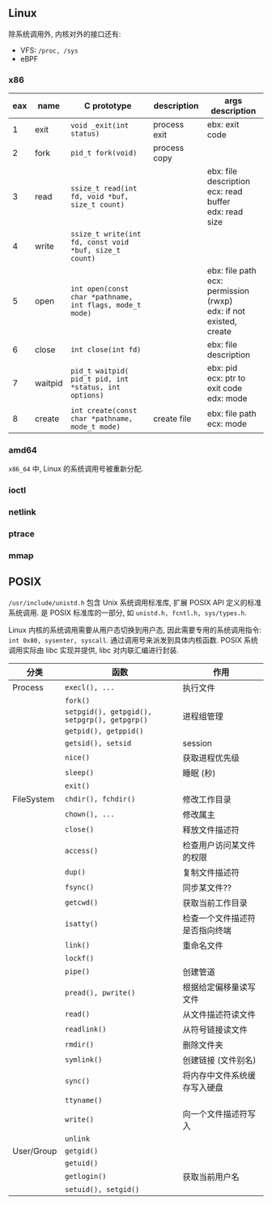 ## Linux

除系统调用外, 内核对外的接口还有:
- VFS: `/proc, /sys`
- eBPF

### x86

| eax | name    | C prototype                                              | description  | args description                                                              |
| --- | ------- | -------------------------------------------------------- | ------------ | ----------------------------------------------------------------------------- |
| 1   | exit    | `void _exit(int status)`                                 | process exit | ebx: exit code                                                                |
| 2   | fork    | `pid_t fork(void)`                                       | process copy |                                                                               |
| 3   | read    | `ssize_t read(int fd, void *buf, size_t count)`          |              | ebx: file description </br> ecx: read buffer </br> edx: read size             |
| 4   | write   | `ssize_t write(int fd, const void *buf, size_t count)`   |              |                                                                               |
| 5   | open    | `int open(const char *pathname, int flags, mode_t mode)` |              | ebx: file path </br> ecx: permission (rwxp) </br> edx: if not existed, create |
| 6   | close   | `int close(int fd)`                                      |              | ebx: file description                                                         |
| 7   | waitpid | `pid_t waitpid( pid_t pid, int *status, int options)`    |              | ebx: pid </br> ecx: ptr to exit code </br> edx: mode                          |
| 8   | create  | `int create(const char *pathname, mode_t mode)`          | create file  | ebx: file path </br> ecx: mode                                                |

### amd64

`x86_64` 中, Linux 的系统调用号被重新分配.

### ioctl 

### netlink 

### ptrace 

### mmap

## POSIX

`/usr/include/unistd.h` 包含 Unix 系统调用标准库, 扩展 POSIX API 定义的标准系统调用. 是 POSIX 标准库的一部分, 如 `unistd.h, fcntl.h, sys/types.h`.

Linux 内核的系统调用需要从用户态切换到用户态, 因此需要专用的系统调用指令: `int 0x80, sysenter, syscall`. 通过调用号来派发到具体内核函数. POSIX 系统调用实际由 libc 实现并提供, libc 对内联汇编进行封装.


| 分类       | 函数                                         | 作用                           |
| ---------- | -------------------------------------------- | ------------------------------ |
| Process    | `execl(), ...`                               | 执行文件                       |
|            | `fork()`                                     |                                |
|            | `setpgid(), getpgid(), setpgrp(), getpgrp()` | 进程组管理                     |
|            | `getpid(), getppid()`                        |                                |
|            | `getsid(), setsid`                           | session                        |
|            | `nice()`                                     | 获取进程优先级                 |
|            | `sleep()`                                    | 睡眠 (秒)                      |
|            | `exit()`                                     |                                |
| FileSystem | `chdir(), fchdir()`                          | 修改工作目录                   |
|            | `chown(), ...`                               | 修改属主                       |
|            | `close()`                                    | 释放文件描述符                 |
|            | `access()`                                   | 检查用户访问某文件的权限       |
|            | `dup()`                                      | 复制文件描述符                 |
|            | `fsync()`                                    | 同步某文件??                   |
|            | `getcwd()`                                   | 获取当前工作目录               |
|            | `isatty()`                                   | 检查一个文件描述符是否指向终端 |
|            | `link()`                                     | 重命名文件                     |
|            | `lockf()`                                    |                                |
|            | `pipe()`                                     | 创建管道                       |
|            | `pread(), pwrite()`                          | 根据给定偏移量读写文件         |
|            | `read()`                                     | 从文件描述符读文件             |
|            | `readlink()`                                 | 从符号链接读文件               |
|            | `rmdir()`                                    | 删除文件夹                     |
|            | `symlink()`                                  | 创建链接 (文件别名)            |
|            | `sync()`                                     | 将内存中文件系统缓存写入硬盘   |
|            | `ttyname()`                                  |                                |
|            | `write()`                                    | 向一个文件描述符写入           |
|            | `unlink`                                     |                                |
| User/Group | `getgid()`                                   |                                |
|            | `getuid()`                                   |                                |
|            | `getlogin()`                                 | 获取当前用户名                 |
|            | `setuid(), setgid()`                         |                                |


